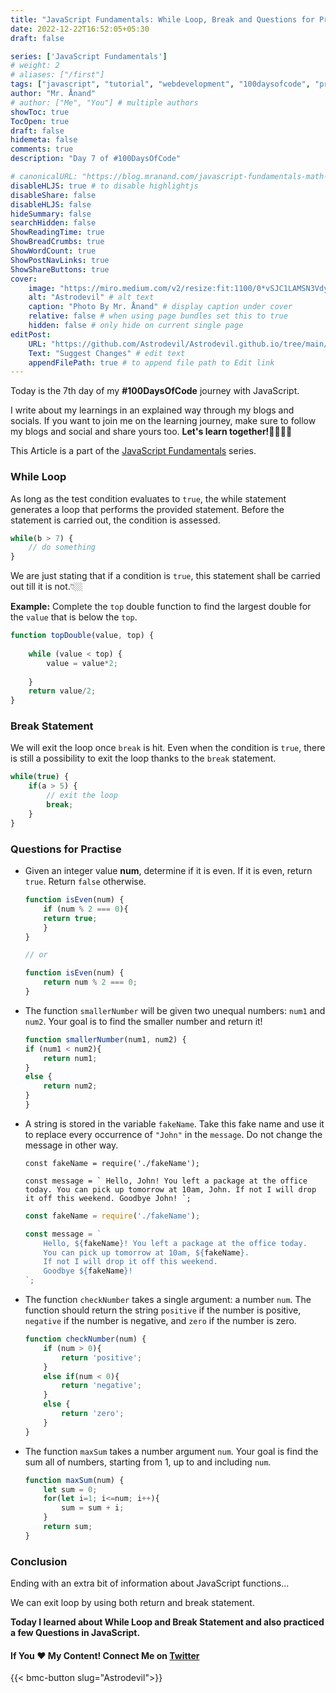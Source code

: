 ```yaml
---
title: "JavaScript Fundamentals: While Loop, Break and Questions for Practice"
date: 2022-12-22T16:52:05+05:30
draft: false

series: ['JavaScript Fundamentals']
# weight: 2
# aliases: ["/first"]
tags: ["javascript", "tutorial", "webdevelopment", "100daysofcode", "programming", "coding"]
author: "Mr. Ånand"
# author: ["Me", "You"] # multiple authors
showToc: true
TocOpen: true
draft: false
hidemeta: false
comments: true
description: "Day 7 of #100DaysOfCode"

# canonicalURL: "https://blog.mranand.com/javascript-fundamentals-math-object"
disableHLJS: true # to disable highlightjs
disableShare: false
disableHLJS: false
hideSummary: false
searchHidden: false
ShowReadingTime: true
ShowBreadCrumbs: true
ShowWordCount: true
ShowPostNavLinks: true
ShowShareButtons: true
cover:
    image: "https://miro.medium.com/v2/resize:fit:1100/0*vSJC1LAMSN3VdyVr" # image path/url
    alt: "Astrodevil" # alt text
    caption: "Photo By Mr. Ånand" # display caption under cover
    relative: false # when using page bundles set this to true
    hidden: false # only hide on current single page
editPost:
    URL: "https://github.com/Astrodevil/Astrodevil.github.io/tree/main/content"
    Text: "Suggest Changes" # edit text
    appendFilePath: true # to append file path to Edit link
---
```


Today is the 7th day of my **#100DaysOfCode** journey with JavaScript.

I write about my learnings in an explained way through my blogs and socials. If you want to join me on the learning journey, make sure to follow my blogs and social and share yours too. **Let's learn together!🫱🏼‍🫲🏼**

This Article is a part of the [JavaScript Fundamentals](https://mranand.com/series/javascript-fundamentals/) series.

### While Loop

As long as the test condition evaluates to `true`, the while statement generates a loop that performs the provided statement. Before the statement is carried out, the condition is assessed.

```javascript
while(b > 7) {
    // do something
}
```

We are just stating that if a condition is `true`, this statement shall be carried out till it is not.👇🏼

**Example:** Complete the `top` double function to find the largest double for the `value` that is below the `top`.

```javascript
function topDouble(value, top) {
   
    while (value < top) {
        value = value*2;
       
    }
    return value/2;
}
```

### Break Statement

We will exit the loop once `break` is hit. Even when the condition is `true`, there is still a possibility to exit the loop thanks to the `break` statement.

```javascript
while(true) {
    if(a > 5) {
        // exit the loop
        break;
    }
}
```

### Questions for Practise

* Given an integer value **num**, determine if it is even. If it is even, return `true`. Return `false` otherwise.
    
    ```javascript
    function isEven(num) {
        if (num % 2 === 0){
        return true;
        } 
    }
    
    // or
    
    function isEven(num) {
        return num % 2 === 0;      
    }
    ```
    
* The function `smallerNumber` will be given two unequal numbers: `num1` and `num2`. Your goal is to find the smaller number and return it!
    
    ```javascript
    function smallerNumber(num1, num2) {
    if (num1 < num2){
        return num1;
    }
    else {
        return num2;
    }
    }
    ```
    
* A string is stored in the variable `fakeName`. Take this fake name and use it to replace every occurrence of `"John"` in the `message`. Do not change the message in other way.
    
    `const fakeName = require('./fakeName');`
    
    ``const message = ` Hello, John! You left a package at the office today. You can pick up tomorrow at 10am, John. If not I will drop it off this weekend. Goodbye John! `;``
    
    ```javascript
    const fakeName = require('./fakeName');
    
    const message = `
        Hello, ${fakeName}! You left a package at the office today.
        You can pick up tomorrow at 10am, ${fakeName}. 
        If not I will drop it off this weekend.
        Goodbye ${fakeName}!
    `;
    ```
    
* The function `checkNumber` takes a single argument: a number `num`. The function should return the string `positive` if the number is positive, `negative` if the number is negative, and `zero` if the number is zero.
    
    ```javascript
    function checkNumber(num) {
        if (num > 0){
            return 'positive';
        }
        else if(num < 0){
            return 'negative';
        }
        else {
            return 'zero';
        }
    }
    ```
    
* The function `maxSum` takes a number argument `num`. Your goal is find the sum all of numbers, starting from 1, up to and including `num`.
    
    ```javascript
    function maxSum(num) {
        let sum = 0;
        for(let i=1; i<=num; i++){
            sum = sum + i;
        }
        return sum;
    }
    ```
    

### Conclusion

Ending with an extra bit of information about JavaScript functions...

We can exit loop by using both return and break statement.

**Today I learned about While Loop and Break Statement and also practiced a few Questions in JavaScript.**

#### If You ❤️ My Content! Connect Me on [Twitter](https://mobile.twitter.com/Astrodevil_) 

{{< bmc-button slug="Astrodevil">}}